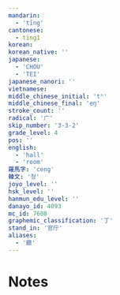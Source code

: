```yaml
---
mandarin:
  - 'tīng'
cantonese:
  - ting1
korean:
korean_native: ''
japanese:
  - 'CHOU'
  - 'TEI'
japanese_nanori: ''
vietnamese:
middle_chinese_initial: 'tʰ'
middle_chinese_final: 'eŋ'
stroke_count: ''
radical: '广'
skip_number: '3-3-2'
grade_level: 4
pos: ''
english:
  - 'hall'
  - 'room'
羅馬字: 'ceng'
韓文: '청'
joyo_level: ''
hsk_level: ''
hanmun_edu_level: ''
danayo_id: 4093
mc_id: 7608
graphemic_classification: '丁'
stand_in: '官庁'
aliases:
  - '廳'
---
```


# Notes
